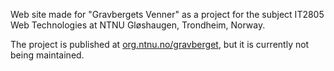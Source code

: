 Web site made for "Gravbergets Venner" as a project for the subject IT2805 Web Technologies at NTNU Gløshaugen, Trondheim, Norway.

The project is published at <a href="https://org.ntnu.no/gravberget">org.ntnu.no/gravberget</a>, but it is currently not being maintained.
